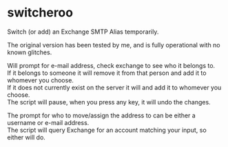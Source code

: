 # switcheroo
Switch (or add) an Exchange SMTP Alias temporarily.

The original version has been tested by me, and is fully operational with no known glitches.

Will prompt for e-mail address, check exchange to see who it belongs to.  
If it belongs to someone it will remove it from that person and add it to whomever you choose.  
If it does not currently exist on the server it will and add it to whomever you choose.  
The script will pause, when you press any key, it will undo the changes.  


The prompt for who to move/assign the address to can be either a username or e-mail address.  
The script will query Exchange for an account matching your input, so either will do.

